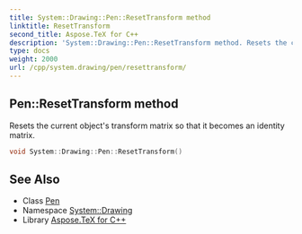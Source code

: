 ```yaml
---
title: System::Drawing::Pen::ResetTransform method
linktitle: ResetTransform
second_title: Aspose.TeX for C++
description: 'System::Drawing::Pen::ResetTransform method. Resets the current object''s transform matrix so that it becomes an identity matrix in C++.'
type: docs
weight: 2000
url: /cpp/system.drawing/pen/resettransform/
---
```

## Pen::ResetTransform method


Resets the current object's transform matrix so that it becomes an identity matrix.

```cpp
void System::Drawing::Pen::ResetTransform()
```

## See Also

* Class [Pen](../)
* Namespace [System::Drawing](../../)
* Library [Aspose.TeX for C++](../../../)
